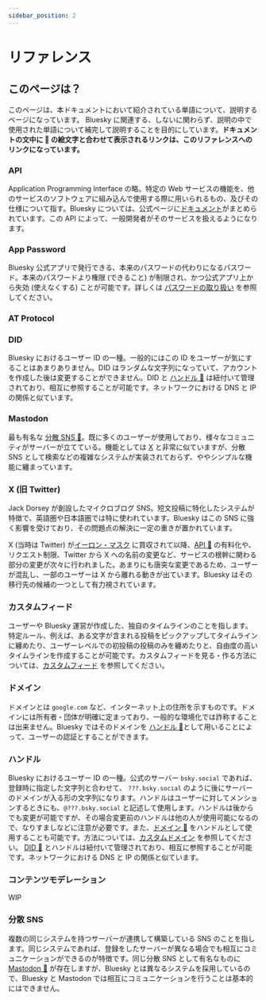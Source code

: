 ```yaml
---
sidebar_position: 2
---
```


# リファレンス

## このページは？

このページは、本ドキュメントにおいて紹介されている単語について、説明するページになっています。 Bluesky に関連する、しないに関わらず、説明の中で使用された単語について補完して説明することを目的にしています。**ドキュメントの文中に 📖 の絵文字と合わせて表示されるリンクは、このリファレンスへのリンクになっています。**

### API

Application Programming Interface の略。特定の Web サービスの機能を、他のサービスのソフトウェアに組み込んで使用する際に用いられるもの、及びその仕様について指す。Bluesky については、公式ページに[ドキュメント](https://atproto.com/docs)がまとめられています。この API によって、一般開発者がそのサービスを扱えるようになります。

### App Password

Bluesky 公式アプリで発行できる、本来のパスワードの代わりになるパスワード。本来のパスワードより権限 (できること) が制限され、かつ公式アプリ上から失効 (使えなくする) ことが可能です。詳しくは [パスワードの取り扱い](/docs/walks/password.md) を参照してください。

### AT Protocol

### DID

Bluesky におけるユーザー ID の一種。一般的にはこの ID をユーザーが気にすることはあまりありません。DID はランダムな文字列になっていて、アカウントを作成した後は変更することができません。DID と [ハンドル 📖](/docs/extras/reference#ハンドル) は紐付いて管理されており、相互に参照することが可能です。ネットワークにおける DNS と IP の関係と似ています。

### Mastodon

最も有名な [分散 SNS 📖](/docs/extras/reference#分散-sns)。既に多くのユーザーが使用しており、様々なコミュニティがサーバーが立てている。機能としては [X](/docs/extras/reference#x-旧-twitter) と非常に似ていますが、分散 SNS として検索などの複雑なシステムが実装されておらず、ややシンプルな機能に纏まっています。

### X (旧 Twitter)

Jack Dorsey が創設したマイクロブログ SNS。短文投稿に特化したシステムが特徴で、英語圏や日本語圏では特に使われています。Bluesky はこの SNS に強く影響を受けており、その問題点の解決に一定の重きが置かれています。

X (当時は Twitter) が[イーロン・マスク](https://twitter.com/elonmusk) に買収されて以降、[API 📖](/docs/extras/reference#api) の有料化や、リクエスト制限、Twitter から X への名前の変更など、サービスの根幹に関わる部分の変更が次々に行われました。あまりにも唐突な変更であるため、ユーザーが混乱し、一部のユーザーは X から離れる動きが出ています。Bluesky はその移行先の候補の一つとして有力視されています。

### カスタムフィード

ユーザーや Bluesky 運営が作成した、独自のタイムラインのことを指します。特定ルール、例えば、ある文字が含まれる投稿をピックアップしてタイムラインに纏めたり、ユーザーレベルでの初投稿の投稿のみを纏めたりと、自由度の高いタイムラインを作成することが可能です。カスタムフィードを見る・作る方法については、[カスタムフィード](/docs/extras/customfeed) を参照してください。

### ドメイン

ドメインとは `google.com` など、インターネット上の住所を示すものです。ドメインには所有者・団体が明確に定まっており、一般的な環境化では詐称することは出来ません。Bluesky ではそのドメインを [ハンドル 📖](/docs/extras/reference#ハンドル)として用いることによって、ユーザーの認証とすることができます。

### ハンドル

Bluesky におけるユーザー ID の一種。公式のサーバー `bsky.social` であれば、登録時に指定した文字列と合わせて、 `???.bsky.social` のように後にサーバーのドメインが入る形の文字列になります。ハンドルはユーザーに対してメンションするときにも、`@???.bsky.social` と記述して使用します。ハンドルは後からでも変更が可能ですが、その場合変更前のハンドルは他の人が使用可能になるので、なりすましなどに注意が必要です。また、[ドメイン 📖](/docs/extras/reference#ドメイン) をハンドルとして使用することも可能です。方法については、[カスタムドメイン](/docs/walks/custom_domain) を参照してください。 [DID 📖](/docs/extras/reference#did) とハンドルは紐付いて管理されており、相互に参照することが可能です。ネットワークにおける DNS と IP の関係と似ています。

### コンテンツモデレーション

WIP

### 分散 SNS

複数の同じシステムを持つサーバーが連携して構築している SNS のことを指します。同じシステムであれば、登録をしたサーバーが異なる場合でも相互にコミュニケーションができるのが特徴です。同じ分散 SNS として有名なものに [Mastodon 📖](/docs/extras/reference#mastodon) が存在しますが、Bluesky とは異なるシステムを採用しているので、Bluesky と Mastodon では相互にコミュニケーションを行うことは基本的にはできません。
